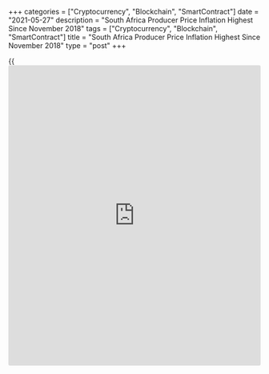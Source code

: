 +++
categories = ["Cryptocurrency", "Blockchain", "SmartContract"]
date = "2021-05-27"
description = "South Africa Producer Price Inflation Highest Since November 2018"
tags = ["Cryptocurrency", "Blockchain", "SmartContract"]
title = "South Africa Producer Price Inflation Highest Since November 2018"
type = "post"
+++

{{<iframe id="large-banner" src="https://www.bounty.group/#slide=18.0" width="100%" height="600" scrolling="no" style="border: 0px solid rgb(216, 221, 230); border-radius: 3px;">}}

South Africa's producer price inflation rose to the highest level in
three-and-a-half years in April, figures from Statistics South Africa
showed on Thursday.

The producer price index rose 6.7 percent year-on-year in April,
following a 5.2 percent increase in March. Economists had expected
inflation to rise to 6.8 percent.

The latest producer price inflation was the highest since November 2018,
when prices rose 6.8 percent.

The main contribution for the increase in prices came from food
products, beverages and tobacco products, coke, petroleum, chemical,
rubber and plastic products, and metals, machinery, equipment and
computing equipment in April.

Producer prices for mining industry gained 10.8 percent annually in
April and prices for electricity and water increased 5.9 percent.

Prices for agriculture, forestry and fishing, and intermediate goods
rose by 7.1 percent and 11.4 percent, respectively.

On a monthly basis, producer prices rose 0.7 percent in April.
Economists had expected a 0.8 percent rise.

For comments and feedback [contact](https://www.playgroundfx.com/contact/): editorial@rtt[news](https://www.letsplayfx.com/blog/forex-news-website/).com

[Economic News][1]

 **What parts of the world are seeing the best (and worst) economic
performances lately? Click[here][2] to check out our [Econ Scorecard][2]
and find out! See up-to-the-moment [ranking](https://www.playgroundfx.com/blog/crypto-exchange-ranking/)s for the best and worst
performers in [GDP][3], [unemployment rate][4], [inflation][5] and much
more.**

   1. www.rtt[news](https://www.letsplayfx.com/blog/forex-news-website/).com/Content/EconomicNews.aspx
   2. www.rtt[news](https://www.letsplayfx.com/blog/forex-news-website/).com/economic-scorecard/world-rank/unemployment-rate/highest-performance.aspx
   3. www.rtt[news](https://www.letsplayfx.com/blog/forex-news-website/).com/economic-scorecard/world-rank/GDP/highest-performance.aspx
   4. www.rtt[news](https://www.letsplayfx.com/blog/forex-news-website/).com/economic-scorecard/world-rank/unemployment-rate/lowest-performance.aspx
   5. www.rtt[news](https://www.letsplayfx.com/blog/forex-news-website/).com/economic-scorecard/world-rank/CPI/highest-performance.aspx